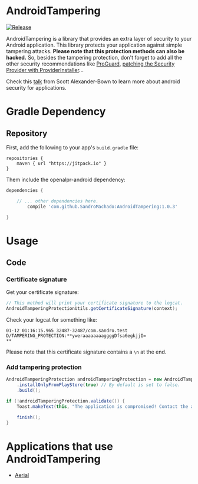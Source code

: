 # AndroidTampering
[![Release](https://jitpack.io/v/SandroMachado/AndroidTampering.svg)](https://jitpack.io/#SandroMachado/AndroidTampering)

AndroidTampering is a library that provides an extra layer of security to your Android application. This library protects your application against simple tampering attacks. **Please note that this protection methods can also be hacked.** So, besides the tampering protection, don't forget to add all the other security recommendations like [ProGuard](http://developer.android.com/tools/help/proguard.html), [patching the Security Provider with ProviderInstaller](http://developer.android.com/training/articles/security-gms-provider.html#patching)...

Check this [talk](https://youtu.be/18tn_mF4XRg) from Scott Alexander-Bown to learn more about android security for applications.

# Gradle Dependency

## Repository

First, add the following to your app's `build.gradle` file:

```Gradle
repositories {
    maven { url "https://jitpack.io" }
}
```

Them include the openalpr-android dependency:

```gradle
dependencies {

    // ... other dependencies here.    	
        compile 'com.github.SandroMachado:AndroidTampering:1.0.3'

}
```

# Usage

## Code

### Certificate signature

Get your certificate signature:

```Java
// This method will print your certificate signature to the logcat.
AndroidTamperingProtectionUtils.getCertificateSignature(context);
```

Check your logcat for something like:
```
01-12 01:16:15.965 32487-32487/com.sandro.test D/TAMPERING_PROTECTION:**yweraaaaaaaaggggDfsa6egkjjI=
**
```
Please note that this certificate signature contains a `\n` at the end.

### Add tampering protection

```Java
AndroidTamperingProtection androidTamperingProtection = new AndroidTamperingProtection.Builder(context, "yweraaaaaaaaggggDfsa6egkjjI\n")
    .installOnlyFromPlayStore(true) // By default is set to false.
    .build();

if (!androidTamperingProtection.validate()) {
    Toast.makeText(this, "The application is compromised! Contact the application provider.", Toast.LENGTH_LONG).show();

    finish();
}
```

# Applications that use AndroidTampering

* [Aerial](https://play.google.com/store/apps/details?id=com.sandro.aerial)
